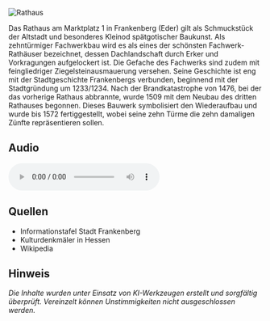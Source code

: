 ![Rathaus](./images/frankenberg/p27.jpg)

Das Rathaus am Marktplatz 1 in Frankenberg (Eder) gilt als Schmuckstück der Altstadt und besonderes Kleinod spätgotischer Baukunst. Als zehntürmiger Fachwerkbau wird es als eines der schönsten Fachwerk-Rathäuser bezeichnet, dessen Dachlandschaft durch Erker und Vorkragungen aufgelockert ist. Die Gefache des Fachwerks sind zudem mit feingliedriger Ziegelsteinausmauerung versehen. Seine Geschichte ist eng mit der Stadtgeschichte Frankenbergs verbunden, beginnend mit der Stadtgründung um 1233/1234. Nach der Brandkatastrophe von 1476, bei der das vorherige Rathaus abbrannte, wurde 1509 mit dem Neubau des dritten Rathauses begonnen. Dieses Bauwerk symbolisiert den Wiederaufbau und wurde bis 1572 fertiggestellt, wobei seine zehn Türme die zehn damaligen Zünfte repräsentieren sollen.

## Audio

<audio controls class="full-width-audio">
  <source src="locales/frankenberg/de/p27.mp3" type="audio/mpeg">
  Dein Browser unterstützt kein Audioelement.
</audio>

## Quellen

- Informationstafel Stadt Frankenberg
- Kulturdenkmäler in Hessen
- Wikipedia

## Hinweis

_Die Inhalte wurden unter Einsatz von KI-Werkzeugen erstellt und sorgfältig überprüft. Vereinzelt können Unstimmigkeiten nicht ausgeschlossen werden._